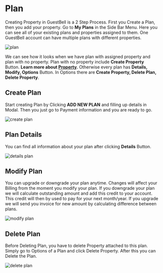# Plan

Creating Property in GuestBell is a 2 Step Process. First you Create a Plan, then you add your property. Go to **My Plans** in the Side Bar Menu. Here you can see all of your existing plans and properties assigned to them. One GuestBell account can have multiple plans with different properties.

![plan](https://static.guestbell.com/img/docs/plan/planMy.jpg)

We can see how it looks when we have plan with assigned property and plan with no property. Plan with no property include **Create Property** Button. **Learn more about [Property](property.md).** Otherwise every plan has **Details, Modify, Options** Button. In Options there are **Create Property, Delete Plan, Delete Property**.

## Create Plan

Start creating Plan by Clicking **ADD NEW PLAN** and filling up details in Modal. Then you just go to Payment information and you are ready to go.

![create plan](https://static.guestbell.com/img/docs/plan/planCreate.jpg)

## Plan Details

You can find all information about your plan after clicking **Details** Button.

![details plan](https://static.guestbell.com/img/docs/plan/planDetails.jpg)

## Modify Plan

You can upgrade or downgrade your plan anytime. Changes will affect your Billing from the moment you modify your plan. If you downgrade your plan we will calculate outstanding amount and add this credit to your account. This credit will then by used to pay for your next month/year. If you upgrade we will send you invoice for new amount by calculating difference between plans.

![modify plan](https://static.guestbell.com/img/docs/plan/planModify.jpg)

## Delete Plan

Before Deleting Plan, you have to delete Property attached to this plan. Simply go to Options of a Plan and click Delete Property. After this you can Delete the Plan.

![delete plan](https://static.guestbell.com/img/docs/plan/planDelete.jpg)
